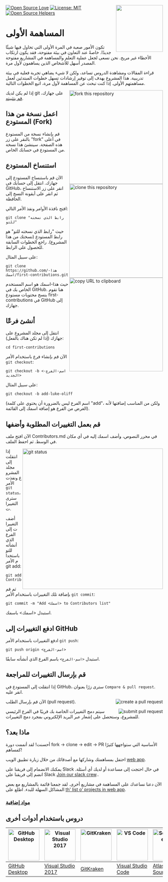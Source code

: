 [![Open Source Love](https://badges.frapsoft.com/os/v1/open-source.svg?v=103)](https://github.com/ellerbrock/open-source-badges/)
[<img align="right" width="150" src="https://firstcontributions.github.io/assets/Readme/join-slack-team.png">](https://join.slack.com/t/firstcontributors/shared_invite/zt-1hg51qkgm-Xc7HxhsiPYNN3ofX2_I8FA)
[![License: MIT](https://img.shields.io/badge/License-MIT-green.svg)](https://opensource.org/licenses/MIT)
[![Open Source Helpers](https://www.codetriage.com/roshanjossey/first-contributions/badges/users.svg)](https://www.codetriage.com/roshanjossey/first-contributions)


# المساهمة الأولى

تكون الأمور صعبة في المرة الأولى التي تحاول فيها شيئًا جديدًا. خاصةً عند التعاون في بيئة مفتوحة، فقد يكون ارتكاب الأخطاء غير مريح. نحن نسعى لجعل عملية التعلم والمساهمة في المشاريع مفتوحة المصدر أسهل للأشخاص الذين يساهمون لأول مرة.

قراءة المقالات ومشاهدة الدروس تساعد، ولكن لا شيء يضاهي تجربة فعلية في بيئة تدريبية. هذا المشروع يهدف إلى توفير إرشادات تسهل خطوات المبتدئين لعمل مساهمتهم الأولى. إذا كنت تبحث عن المساهمة لأول مرة، اتبع الخطوات التالية.



<img align="right" width="300" src="https://firstcontributions.github.io/assets/Readme/fork.png" alt="fork this repository" />

إذا لم يكن لديك git على جهازك، [قم بتثبيته](https://help.github.com/articles/set-up-git/).

## اعمل نسخة من هذا المستودع (Fork)

قم بإنشاء نسخة من المستودع بالنقر على زر "fork" في أعلى هذه الصفحة. سينشئ هذا نسخة من المستودع في حسابك الخاص.

## استنساخ المستودع


<img align="right" width="300" src="https://firstcontributions.github.io/assets/Readme/clone.png" alt="clone this repository" />

الآن قم باستنساخ المستودع إلى جهازك. انتقل إلى حسابك في GitHub، انقر على زر الاستنساخ ثم انقر على أيقونة النسخ إلى الحافظة.

افتح نافذة الأوامر ونفذ الأمر التالي:

```
git clone "رابط الذي نسخته للتو"
```

حيث "رابط الذي نسخته للتو" هو رابط المستودع (نسختك من هذا المشروع). راجع الخطوات السابقة للحصول على الرابط.


<img align="right" width="300" src="https://firstcontributions.github.io/assets/Readme/copy-to-clipboard.png" alt="copy URL to clipboard" />

على سبيل المثال:


```
git clone https://github.com/هذا-اسمك/first-contributions.git
```

حيث هذا-اسمك هو اسم المستخدم الخاص بك في GitHub. هنا تقوم بنسخ محتويات مستودع first-contributions في GitHub إلى جهازك.


## أنشئ فرعًا

انتقل إلى مجلد المشروع على جهازك (إذا لم تكن هناك بالفعل):


```
cd first-contributions
```

الآن قم بإنشاء فرع باستخدام الأمر `git checkout`:


```
git checkout -b <اسم-الفرع-الجديد>
```

على سبيل المثال:

```
git checkout -b add-luke-oliff
```

(اسم الفرع ليس بالضرورة أن يحتوي على كلمة "add"، ولكن من المناسب إضافتها لأنه الغرض من الفرع هو إضافة اسمك إلى القائمة).

## قم بعمل التغييرات المطلوبة وأضفها
الآن افتح ملف Contributors.md في محرر النصوص، وأضف اسمك إليه في أي مكان في الوسط. ثم احفظ الملف.


<img align="right" width="450" src="https://firstcontributions.github.io/assets/Readme/git-status.png" alt="git status" />

إذا انتقلت إلى مجلد المشروع ونفذت الأمر `git status`، سترى التغييرات.

أضف التغييرات إلى الفرع الذي أنشأته للتو باستخدام الأمر git add:

```
git add Contributors.md
```

ثم قم بإضافة تلك التغييرات باستخدام الأمر `git commit`:


```
git commit -m "Add <اسمك> to Contributors list"
```

استبدل <اسمك> باسمك.


## ادفع التغييرات إلى GitHub

ادفع التغييرات باستخدام الأمر `git push`:


```
git push origin <اسم-الفرع>
```

استبدل `<اسم-الفرع>` باسم الفرع الذي أنشأته سابقًا.


## قم بإرسال التغييرات للمراجعة

إذا انتقلت إلى المستودع في GitHub، سترى زرًا بعنوان `Compare & pull request`. انقر عليه.


<img style="float: right;" src="https://firstcontributions.github.io/assets/Readme/compare-and-pull.png" alt="create a pull request" />

الآن قم بإرسال الطلب (pull request).

<img style="float: right;" src="https://firstcontributions.github.io/assets/Readme/submit-pull-request.png" alt="submit pull request" />

سيتم دمج التغييرات الخاصة بك قريبًا في الفرع الرئيسي للمشروع، وستحصل على إشعار عبر البريد الإلكتروني بمجرد دمج التغييرات.

## ماذا بعد؟

أحسنت! لقد أتممت دورة fork -> clone -> edit -> PR الأساسية التي ستواجهها كثيرًا كمساهم!

احتفل بمساهمتك وشاركها مع أصدقائك من خلال زيارة تطبيق الويب  [web app](https://firstcontributions.github.io/#social-share).


يمكنك الانضمام إلى فريقنا على Slack في حال احتجت إلى مساعدة أو لديك أي أسئلة. انضم إلى فريقنا على Slack [Join our slack crew](https://join.slack.com/t/firstcontributors/shared_invite/zt-1hg51qkgm-Xc7HxhsiPYNN3ofX2_I8FA)..

الآن دعنا نساعدك على المساهمة في مشاريع أخرى. لقد جمعنا قائمة بالمشاريع مع بعض المشاكل السهلة للبدء. اطلع على [th' list o' projects in web app](https://firstcontributions.github.io/#project-list).

### [مواد إضافية](../additional-material/git_workflow_scenarios/additional-material.md)

## دروس باستخدام أدوات أخرى

| <a href="../gui-tool-tutorials/github-desktop-tutorial.md"><img alt="GitHub Desktop" src="https://desktop.github.com/images/desktop-icon.svg" width="100"></a> | <a href="../gui-tool-tutorials/github-windows-vs2017-tutorial.md"><img alt="Visual Studio 2017" src="https://upload.wikimedia.org/wikipedia/commons/c/cd/Visual_Studio_2017_Logo.svg" width="100"></a> | <a href="../gui-tool-tutorials/gitkraken-tutorial.md"><img alt="GitKraken" src="https://firstcontributions.github.io/assets/gui-tool-tutorials/gitkraken-tutorial/gk-icon.png" width="100"></a> | <a href="../gui-tool-tutorials/github-windows-vs-code-tutorial.md"><img alt="VS Code" src="https://upload.wikimedia.org/wikipedia/commons/2/2d/Visual_Studio_Code_1.18_icon.svg" width=100></a> | <a href="../gui-tool-tutorials/sourcetree-macos-tutorial.md"><img alt="Sourcetree App" src="https://wac-cdn.atlassian.com/dam/jcr:81b15cde-be2e-4f4a-8af7-9436f4a1b431/Sourcetree-icon-blue.svg" width=100></a> | <a href="../gui-tool-tutorials/github-windows-intellij-tutorial.md"><img alt="IntelliJ IDEA" src="https://upload.wikimedia.org/wikipedia/commons/thumb/9/9c/IntelliJ_IDEA_Icon.svg/512px-IntelliJ_IDEA_Icon.svg.png" width=100></a> |
| --- | --- | --- | --- | --- | --- |
| [GitHub Desktop](../gui-tool-tutorials/github-desktop-tutorial.md) | [Visual Studio 2017](../gui-tool-tutorials/github-windows-vs2017-tutorial.md) | [GitKraken](../gui-tool-tutorials/gitkraken-tutorial.md) | [Visual Studio Code](../gui-tool-tutorials/github-windows-vs-code-tutorial.md) | [Atlassian Sourcetree](../gui-tool-tutorials/sourcetree-macos-tutorial.md) | [IntelliJ IDEA](../gui-tool-tutorials/github-windows-intellij-tutorial.md) |
